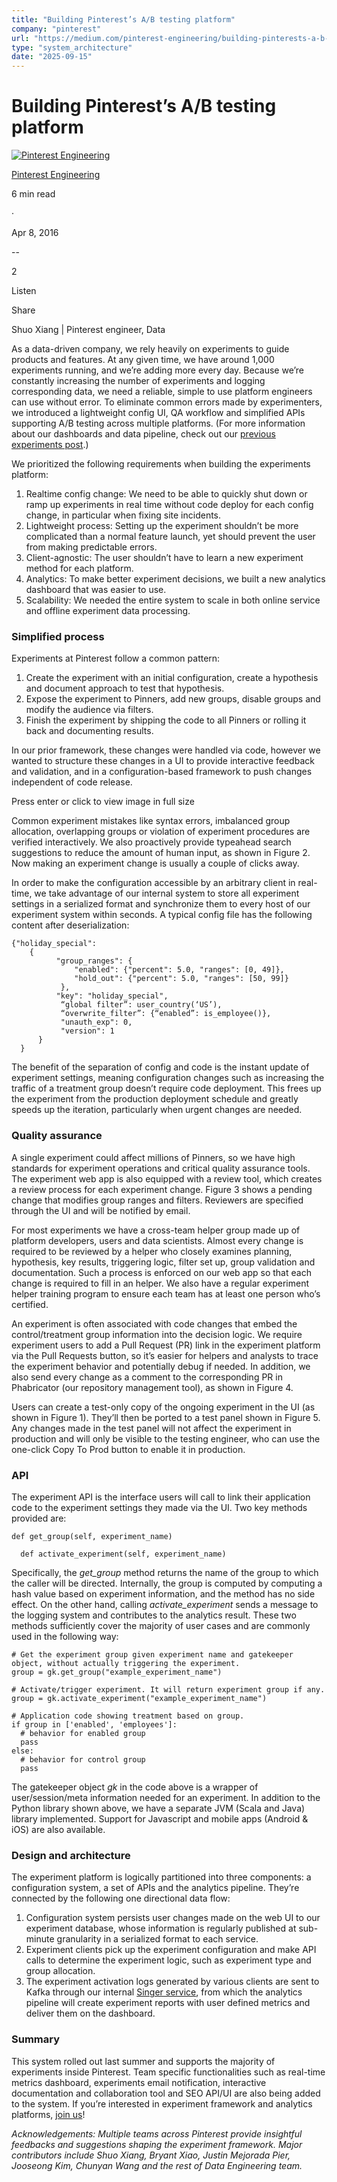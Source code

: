 ```yaml
---
title: "Building Pinterest’s A/B testing platform"
company: "pinterest"
url: "https://medium.com/pinterest-engineering/building-pinterests-a-b-testing-platform-ab4934ace9f4"
type: "system_architecture"
date: "2025-09-15"
---
```


# Building Pinterest’s A/B testing platform

[![Pinterest Engineering](https://miro.medium.com/v2/resize:fill:64:64/1*iAV-apeVpCJ1h6Znt1AzCg.jpeg)](/@Pinterest_Engineering?source=post_page---byline--ab4934ace9f4---------------------------------------)

[Pinterest Engineering](/@Pinterest_Engineering?source=post_page---byline--ab4934ace9f4---------------------------------------)

6 min read

·

Apr 8, 2016

[](/m/signin?actionUrl=https%3A%2F%2Fmedium.com%2F_%2Fvote%2Fpinterest-engineering%2Fab4934ace9f4&operation=register&redirect=https%3A%2F%2Fmedium.com%2Fpinterest-engineering%2Fbuilding-pinterests-a-b-testing-platform-ab4934ace9f4&user=Pinterest+Engineering&userId=ef81ef829bcb&source=---header_actions--ab4934ace9f4---------------------clap_footer------------------)

\--

2

[](/m/signin?actionUrl=https%3A%2F%2Fmedium.com%2F_%2Fbookmark%2Fp%2Fab4934ace9f4&operation=register&redirect=https%3A%2F%2Fmedium.com%2Fpinterest-engineering%2Fbuilding-pinterests-a-b-testing-platform-ab4934ace9f4&source=---header_actions--ab4934ace9f4---------------------bookmark_footer------------------)

Listen

Share

Shuo Xiang | Pinterest engineer, Data

As a data-driven company, we rely heavily on experiments to guide products and features. At any given time, we have around 1,000 experiments running, and we’re adding more every day. Because we’re constantly increasing the number of experiments and logging corresponding data, we need a reliable, simple to use platform engineers can use without error. To eliminate common errors made by experimenters, we introduced a lightweight config UI, QA workflow and simplified APIs supporting A/B testing across multiple platforms. (For more information about our dashboards and data pipeline, check out our [previous experiments post](https://engineering.pinterest.com/blog/scalable-ab-experiments-pinterest).)

We prioritized the following requirements when building the experiments platform:

  1. Realtime config change: We need to be able to quickly shut down or ramp up experiments in real time without code deploy for each config change, in particular when fixing site incidents.
  2. Lightweight process: Setting up the experiment shouldn’t be more complicated than a normal feature launch, yet should prevent the user from making predictable errors.
  3. Client-agnostic: The user shouldn’t have to learn a new experiment method for each platform.
  4. Analytics: To make better experiment decisions, we built a new analytics dashboard that was easier to use.
  5. Scalability: We needed the entire system to scale in both online service and offline experiment data processing.



### Simplified process

Experiments at Pinterest follow a common pattern:

  1. Create the experiment with an initial configuration, create a hypothesis and document approach to test that hypothesis.
  2. Expose the experiment to Pinners, add new groups, disable groups and modify the audience via filters.
  3. Finish the experiment by shipping the code to all Pinners or rolling it back and documenting results.



In our prior framework, these changes were handled via code, however we wanted to structure these changes in a UI to provide interactive feedback and validation, and in a configuration-based framework to push changes independent of code release.

Press enter or click to view image in full size

Common experiment mistakes like syntax errors, imbalanced group allocation, overlapping groups or violation of experiment procedures are verified interactively. We also proactively provide typeahead search suggestions to reduce the amount of human input, as shown in Figure 2. Now making an experiment change is usually a couple of clicks away.

In order to make the configuration accessible by an arbitrary client in real-time, we take advantage of our internal system to store all experiment settings in a serialized format and synchronize them to every host of our experiment system within seconds. A typical config file has the following content after deserialization:
    
    
    {"holiday_special":   
        {  
              "group_ranges": {  
                  "enabled": {"percent": 5.0, "ranges": [0, 49]},   
                  "hold_out": {"percent": 5.0, "ranges": [50, 99]}  
               },   
              "key": "holiday_special",   
               “global filter”: user_country(‘US’),  
               “overwrite_filter”: {“enabled”: is_employee()},  
               "unauth_exp": 0,   
               "version": 1  
          }  
      }

The benefit of the separation of config and code is the instant update of experiment settings, meaning configuration changes such as increasing the traffic of a treatment group doesn’t require code deployment. This frees up the experiment from the production deployment schedule and greatly speeds up the iteration, particularly when urgent changes are needed.

### Quality assurance

A single experiment could affect millions of Pinners, so we have high standards for experiment operations and critical quality assurance tools. The experiment web app is also equipped with a review tool, which creates a review process for each experiment change. Figure 3 shows a pending change that modifies group ranges and filters. Reviewers are specified through the UI and will be notified by email.

For most experiments we have a cross-team helper group made up of platform developers, users and data scientists. Almost every change is required to be reviewed by a helper who closely examines planning, hypothesis, key results, triggering logic, filter set up, group validation and documentation. Such a process is enforced on our web app so that each change is required to fill in an helper. We also have a regular experiment helper training program to ensure each team has at least one person who’s certified.

An experiment is often associated with code changes that embed the control/treatment group information into the decision logic. We require experiment users to add a Pull Request (PR) link in the experiment platform via the Pull Requests button, so it’s easier for helpers and analysts to trace the experiment behavior and potentially debug if needed. In addition, we also send every change as a comment to the corresponding PR in Phabricator (our repository management tool), as shown in Figure 4.

Users can create a test-only copy of the ongoing experiment in the UI (as shown in Figure 1). They’ll then be ported to a test panel shown in Figure 5. Any changes made in the test panel will not affect the experiment in production and will only be visible to the testing engineer, who can use the one-click Copy To Prod button to enable it in production.

### API

The experiment API is the interface users will call to link their application code to the experiment settings they made via the UI. Two key methods provided are:
    
    
    def get_group(self, experiment_name)  
      
      def activate_experiment(self, experiment_name)

Specifically, the _get_group_ method returns the name of the group to which the caller will be directed. Internally, the group is computed by computing a hash value based on experiment information, and the method has no side effect. On the other hand, calling _activate_experiment_ sends a message to the logging system and contributes to the analytics result. These two methods sufficiently cover the majority of user cases and are commonly used in the following way:
    
    
    # Get the experiment group given experiment name and gatekeeper object, without actually triggering the experiment.  
    group = gk.get_group("example_experiment_name")  
       
    # Activate/trigger experiment. It will return experiment group if any.  
    group = gk.activate_experiment("example_experiment_name")  
       
    # Application code showing treatment based on group.  
    if group in ['enabled', 'employees']:  
      # behavior for enabled group  
      pass  
    else:  
      # behavior for control group  
      pass

The gatekeeper object _gk_ in the code above is a wrapper of user/session/meta information needed for an experiment. In addition to the Python library shown above, we have a separate JVM (Scala and Java) library implemented. Support for Javascript and mobile apps (Android & iOS) are also available.

### Design and architecture

The experiment platform is logically partitioned into three components: a configuration system, a set of APIs and the analytics pipeline. They’re connected by the following one directional data flow:

  1. Configuration system persists user changes made on the web UI to our experiment database, whose information is regularly published at sub-minute granularity in a serialized format to each service.
  2. Experiment clients pick up the experiment configuration and make API calls to determine the experiment logic, such as experiment type and group allocation.
  3. The experiment activation logs generated by various clients are sent to Kafka through our internal [Singer service](http://www.slideshare.net/DiscoverPinterest/singer-pinterests-logging-infrastructure), from which the analytics pipeline will create experiment reports with user defined metrics and deliver them on the dashboard.



### Summary

This system rolled out last summer and supports the majority of experiments inside Pinterest. Team specific functionalities such as real-time metrics dashboard, experiments email notification, interactive documentation and collaboration tool and SEO API/UI are also being added to the system. If you’re interested in experiment framework and analytics platforms, [join us](https://careers.pinterest.com/careers/engineering/san-francisco)!

_Acknowledgements: Multiple teams across Pinterest provide insightful feedbacks and suggestions shaping the experiment framework. Major contributors include Shuo Xiang, Bryant Xiao, Justin Mejorada Pier, Jooseong Kim, Chunyan Wang and the rest of Data Engineering team._
